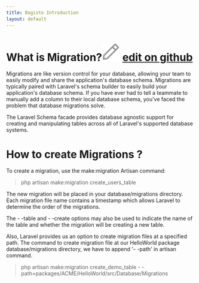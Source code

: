 ```yaml
---
title: Bagisto Introduction
layout: default
---
```


# What is Migration?<a id="what-is-migration"></a><span class="edit-github"><img src="/docs/assets/images/Icon-Pencil-Large.svg"/> <a class="nav-link" href="https://github.com/bagisto/bagisto-docs">edit on github</a></span>

Migrations are like version control for your database, allowing your team to easily modify and share the application's database schema. Migrations are typically paired with Laravel's schema builder to easily build your application's database schema. If you have ever had to tell a teammate to manually add a column to their local database schema, you've faced the problem that database migrations solve.

The Laravel Schema facade provides database agnostic support for creating and manipulating tables across all of Laravel's supported database systems.

# How to create Migrations ?<a id="create-migrations"></a>

To create a migration, use the make:migration Artisan command:

>php artisan make:migration create_users_table

The new migration will be placed in your database/migrations directory. Each migration file name contains a timestamp which allows Laravel to determine the order of the migrations.

The - -table and - -create options may also be used to indicate the name of the table and whether the migration will be creating a new table.

Also, Laravel provides us an option to create migration files at a specified path. The command to create migration file at our HelloWorld package database/migrations directory, we have to append '- -path' in artisan command.

> php artisan make:migration create_demo_table - -path=packages/ACME/HelloWorld/src/Database/Migrations
